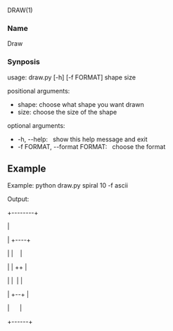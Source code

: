 DRAW(1)

### Name

Draw

### Synposis

usage: draw.py [-h] [-f FORMAT] shape size

positional arguments:
* shape: choose what shape you want drawn
* size: choose the size of the shape

optional arguments:
* -h, --help: &nbsp; show this help message and exit
* -f FORMAT, --format FORMAT: &nbsp; choose the format

## Example

Example: python draw.py spiral 10 -f ascii

Output:

+--------+

|&nbsp;&nbsp;&nbsp;&nbsp;&nbsp;&nbsp;&nbsp;&nbsp;&nbsp;

|&nbsp;+----+&nbsp;&nbsp;

|&nbsp;|&nbsp;&nbsp;&nbsp;&nbsp;|&nbsp;&nbsp;

|&nbsp;|&nbsp;++&nbsp;|&nbsp;&nbsp;

|&nbsp;|&nbsp;&nbsp;|&nbsp;|&nbsp;&nbsp;

|&nbsp;+--+&nbsp;|&nbsp;&nbsp;

|&nbsp;&nbsp;&nbsp;&nbsp;&nbsp;&nbsp;|&nbsp;&nbsp;

+------+&nbsp;&nbsp;
